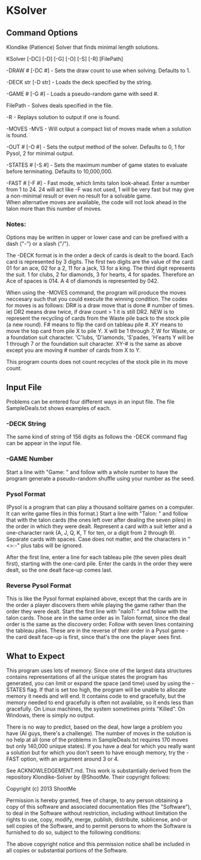 # KSolver

## Command Options

Klondike (Patience) Solver that finds minimal length solutions.

KSolver [-DC] [-D] [-G] [-O] [-S] [-R] [FilePath]

-DRAW # [-DC #] - Sets the draw count to use when solving. Defaults to 1.

-DECK str [-D str] - Loads the deck specified by the string.

-GAME # [-G #] - Loads a pseudo-random game with seed #.

FilePath - Solves deals specified in the file.

-R - Replays solution to output if one is found.

-MOVES -MVS - Will output a compact list of moves made when a solution is found.

-OUT # [-O #] - Sets the output method of the solver. Defaults to 0, 1 for Pysol, 2 for minimal output.

-STATES # [-S #] - Sets the maximum number of game states to evaluate before terminating. Defaults to 
10,000,000.

-FAST # [-F #] - Fast mode, which limits talon look-ahead.  Enter a number from 1 to 24. 24 will act like -F was
not used, 1 will be very fast but may give a non-minimal result or even no result for a solvable game.  
When alternative moves are available, the code will not look ahead in the talon more than this number of moves.

### Notes:

Options may be written in upper or lower case and can be prefixed with a dash ("-") or a slash ("/").

The -DECK format is in the order a deck of cards is dealt to the board.  Each card is represented by 3 digits.  The first two digits are the value of the card:
01 for an ace, 02 for a 2, 11 for a jack, 13 for a king.  The third digit represents the suit. 1 for clubs, 2 for diamonds, 3 for hearts, 4 for spades.
Therefore an Ace of spaces is 014.  A 4 of diamonds is represented by 042.

When using the -MOVES command, the program will produce the moves neccesary such that you could execute the winning condition.  The codex for moves is as follows:
	DR# is a draw move that is done # number of times. ie) DR2 means draw twice, if draw count > 1 it is still DR2.
	NEW is to represent the recycling of cards from the Waste pile back to the stock pile (a new round).
	F# means to flip the card on tableau pile #. 
	XY means to move the top card from pile X to pile Y.
		X will be 1 through 7, W for Waste, or a foundation suit character. 'C'lubs, 'D'iamonds, 'S'pades, 'H'earts
		Y will be 1 through 7 or the foundation suit character.
	XY-# is the same as above except you are moving # number of cards from X to Y.
	
This program counts does not count recycles of the stock pile in its move count.
## Input File
Problems can be entered four different ways in an input file.  The file SampleDeals.txt shows examples of each.
### -DECK String
The same kind of string of 156 digits as follows the -DECK command flag can be appear in the input file.
### -GAME Number
Start a line with "Game: " and follow with a whole number to have the program generate a pseudo-random
shuffle using your number as the seed.
### Pysol Format
(Pysol is a program that can play a thousand solitaire games on a computer.  It can write game files
in this format.)
Start a line with "Talon: " and follow that with the talon cards (the ones left over after dealing
the seven piles) in the order in which they were dealt.  Represent a card with a suit letter and a one-character rank (A, J, Q, K, T for ten, or a digit from 2 through 9). Separate cards with spaces.
Case does not matter, and the characters in "<>:-" plus tabs will be ignored.

After the first line, enter a line for each tableau pile (the seven piles dealt first), starting with the one-card pile.  Enter the cards in the order they were dealt, so the one dealt face-up comes last.
### Reverse Pysol Format
This is like the Pysol format explained above, except that the cards are in the order a player discovers them while playing the game rather than the order they were dealt.  Start the first line with "naloT: " and follow with the talon cards.  Those are in the same order as in Talon format, since the deal order is the same as the discovery order.  Follow with seven lines containing the tableau piles.  These are in the reverse of their order in a Pysol game - the card dealt face-up is first, since that's the one the player sees first.

## What to Expect
This program uses lots of memory.  Since one of the largest data structures contains representations of all the unique states the program has generated, you can limit or expand the space (and time) used by using the -STATES flag.  If that is set too high, the program will be unable to allocate memory it needs and will end.  It contains code to end gracefully, but the memory needed to end gracefully is often not available, so it ends less than gracefully.  On Linux machines, the system sometimes prints "Killed".  On Windows, there is simply no output.

There is no way to predict, based on the deal, how large a problem you have (AI guys, there's a challenge).  The number of moves in the solution is no help at all (one of the problems in SampleDeals.txt requires 170 moves but only 140,000 unique states). If you have a deal for which you really want a solution but for which you don't seem to have enough memory, try the -FAST option, with an argument around 3 or 4.  

See ACKNOWLEDGEMENT.md.  This work is substantially derived from the repository Klondike-Solver
by @ShootMe. Their copyright follows:

Copyright (c) 2013 ShootMe

Permission is hereby granted, free of charge, to any person obtaining a copy of
this software and associated documentation files (the "Software"), to deal in
the Software without restriction, including without limitation the rights to
use, copy, modify, merge, publish, distribute, sublicense, and-or sell copies of
the Software, and to permit persons to whom the Software is furnished to do so,
subject to the following conditions:

The above copyright notice and this permission notice shall be included in all
copies or substantial portions of the Software.


